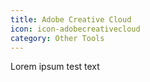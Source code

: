 ```yaml
---
title: Adobe Creative Cloud
icon: icon-adobecreativecloud
category: Other Tools
---
```

Lorem ipsum test text